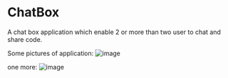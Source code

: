 # ChatBox
A chat box application which enable 2 or more than two user to chat and share code.

Some pictures of application:
![image](https://user-images.githubusercontent.com/80789344/173579275-dff7ba81-a730-43bc-8da3-f4f7e0ef7f18.png)



one more:
![image](https://user-images.githubusercontent.com/80789344/173579309-959a48a9-5a48-485a-8782-e5c21982462a.png)
